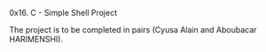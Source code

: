0x16. C - Simple Shell Project

The project is to be completed in pairs (Cyusa Alain and Aboubacar HARIMENSHI).
